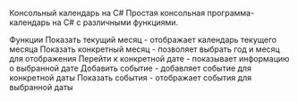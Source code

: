 Консольный календарь на C#
Простая консольная программа-календарь на C# с различными функциями.

Функции
Показать текущий месяц - отображает календарь текущего месяца
Показать конкретный месяц - позволяет выбрать год и месяц для отображения
Перейти к конкретной дате - показывает информацию о выбранной дате
Добавить событие - добавляет событие для конкретной даты
Показать события - отображает события для выбранной даты
